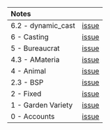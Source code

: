 Notes                |   |
:------------------- | - |
6.2 - dynamic_cast   | [issue](https://github.com/nuoxoxo/cpp_modules_42/issues/81)
6 - Casting          | [issue](https://github.com/nuoxoxo/cpp_modules_42/issues/73)
5 - Bureaucrat       | [issue](https://github.com/nuoxoxo/cpp_modules_42/issues/69)
4.3 - AMateria       | [issue](https://github.com/nuoxoxo/cpp_modules_42/issues/61)
4 - Animal           | [issue](https://github.com/nuoxoxo/cpp_modules_42/issues/49)
2.3 - BSP            | [issue](https://github.com/nuoxoxo/cpp_modules_42/issues/33)
2 - Fixed            | [issue](https://github.com/nuoxoxo/cpp_modules_42/issues/26)
1 - Garden Variety   | [issue](https://github.com/nuoxoxo/cpp_modules_42/issues/25)
0 - Accounts         | [issue](https://github.com/nuoxoxo/cpp_modules_42/issues/56)
